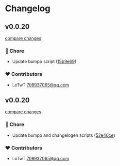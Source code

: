 # Changelog

## v0.0.20

[compare changes](https://github.com/LoTwT/sucrose/compare/v0.0.19...v0.0.20)

### 🏡 Chore

- Update bumpp script ([15b9e69](https://github.com/LoTwT/sucrose/commit/15b9e69))

### ❤️  Contributors

- LoTwT <709937065@qq.com>

## v0.0.20

[compare changes](https://github.com/LoTwT/sucrose/compare/v0.0.18...v0.0.20)

### 🏡 Chore

- Update bumpp and changelogen scripts ([52e46ce](https://github.com/LoTwT/sucrose/commit/52e46ce))

### ❤️ Contributors

- LoTwT <709937065@qq.com>
